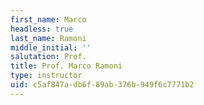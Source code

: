 ```yaml
---
first_name: Marco
headless: true
last_name: Ramoni
middle_initial: ''
salutation: Prof.
title: Prof. Marco Ramoni
type: instructor
uid: c5af847a-db6f-89ab-376b-949f6c7771b2
---
```

